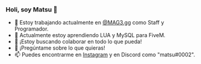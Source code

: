 ### Holi, soy Matsu 👋


- 🔭 Estoy trabajando actualmente en [@MAG3.gg](https://instagram.com/mag3.gg) como Staff y Programador.
- 🌱 Actualmente estoy aprendiendo LUA y MySQL para FiveM.
- 👯 ¡Estoy buscando colaborar en todo lo que pueda!
- 💬 ¡Pregúntame sobre lo que quieras!
- 📫 Puedes encontrarme en [Instagram](https://instagram.com/maty.js) y en Discord como "matsu#0002".
<!--
**sudomatsu/sudomatsu** is a ✨ _special_ ✨ repository because its `README.md` (this file) appears on your GitHub profile.

Here are some ideas to get you started:


- .
- 🤔 I’m looking for help with ...
- 💬 Ask me about ...
- 📫 How to reach me: ...

- ⚡ Fun fact: ...
-->
